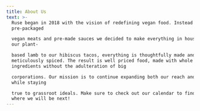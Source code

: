 ```yaml
---
title: About Us
text: >-
  Ruse began in 2018 with the vision of redefining vegan food. Instead of buying
  pre-packaged

  vegan meats and pre-made sauces we decided to make everything in house. From
  our plant-

  based lamb to our hibiscus tacos, everything is thoughtfully made and
  meticulously spiced. The result is well priced food, made with whole
  ingredients without the adulteration of big

  corporations. Our mission is to continue expanding both our reach and our menu
  while staying

  true to grassroot ideals. Make sure to check out our calendar to find out
  where we will be next!
---
```


